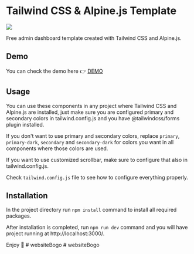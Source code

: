 # Tailwind CSS & Alpine.js Template
<img src="https://user-images.githubusercontent.com/23532087/137189566-765e9df9-acca-4281-ba9c-3f438753b8ed.png">
  
Free admin dashboard template created with Tailwind CSS and Alpine.js.

## Demo
You can check the demo here :point_right: <a href="https://vojislavd.com/ta-template-demo/"> DEMO </a>

## Usage

You can use these components in any project where Tailwind CSS and Alpine.js are installed, just make sure you are configured
primary and secondary colors in tailwind.config.js and you have @tailwindcss/forms plugin installed.

If you don't want to use primary and secondary colors, replace `primary`, `primary-dark`, `secondary` and `secondary-dark` for
colors you want in all components where those colors are used.

If you want to use customized scrollbar, make sure to configure that also in tailwind.config.js.

Check `tailwind.config.js` file to see how to configure everything properly.

## Installation
In the project directory run `npm install` command to install all required packages.

After installation is completed, run `npm run dev` command and you will have project running at http://localhost:3000/.

Enjoy :palm_tree:
#   w e b s i t e B o g o  
 #   w e b s i t e B o g o  
 